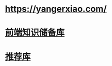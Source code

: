 # https://yangerxiao.com/
# [前端知识储备库](https://neveryu.github.io/web-bookmarks/)
# [推荐库](https://panjiachen.github.io/awesome-bookmarks/repository/)

